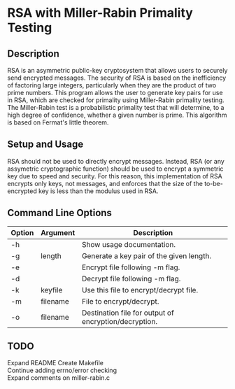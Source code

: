 # RSA with Miller-Rabin Primality Testing

## Description

RSA is an asymmetric public-key cryptosystem that allows users to securely send encrypted messages. The security of RSA is based on the inefficiency of factoring large integers, particularly when they are the product of two prime numbers. This program allows the user to generate key pairs for use in RSA, which are checked for primality using Miller-Rabin primality testing. The Miller-Rabin test is a probabilistic primality test that will determine, to a high degree of confidence, whether a given number is prime. This algorithm is based on Fermat's little theorem.

## Setup and Usage

RSA should not be used to directly encrypt messages. Instead, RSA (or any assymetric cryptographic function) should be used to encrypt a symmetric key due to speed and security. For this reason, this implementation of RSA encrypts
only keys, not messages, and enforces that the size of the to-be-encrypted key is less than the modulus used in RSA.

## Command Line Options

Option | Argument | Description
------ | -------- | -----------
-h     |          | Show usage documentation.
-g     | length   | Generate a key pair of the given length.
-e     |          | Encrypt file following -m flag.
-d     |          | Decrypt file following -m flag.
-k     | keyfile  | Use this file to encrypt/decrypt file.
-m     | filename | File to encrypt/decrypt.
-o     | filename | Destination file for output of encryption/decryption.

## TODO

Expand README
Create Makefile  
Continue adding errno/error checking  
Expand comments on miller-rabin.c   
    
